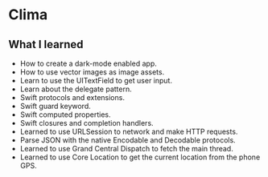 #  Clima

## What I learned

* How to create a dark-mode enabled app.
* How to use vector images as image assets.
* Learn to use the UITextField to get user input. 
* Learn about the delegate pattern.
* Swift protocols and extensions. 
* Swift guard keyword. 
* Swift computed properties.
* Swift closures and completion handlers.
* Learned to use URLSession to network and make HTTP requests.
* Parse JSON with the native Encodable and Decodable protocols. 
* Learned to use Grand Central Dispatch to fetch the main thread.
* Learned to use Core Location to get the current location from the phone GPS. 


